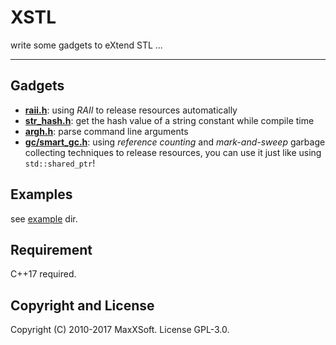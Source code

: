 # XSTL

write some gadgets to eXtend STL ...

---

## Gadgets

* **[raii.h](src/raii.h)**: using *RAII* to release resources automatically
* **[str_hash.h](src/str_hash.h)**: get the hash value of a string constant while compile time
* **[argh.h](src/argh.h)**: parse command line arguments
* **[gc/smart_gc.h](src/gc/smart_gc.h)**: using *reference counting* and *mark-and-sweep* garbage collecting techniques to release resources, you can use it just like using `std::shared_ptr`!

## Examples

see [example](example/) dir.

## Requirement

C++17 required.

## Copyright and License

Copyright (C) 2010-2017 MaxXSoft. License GPL-3.0. 
